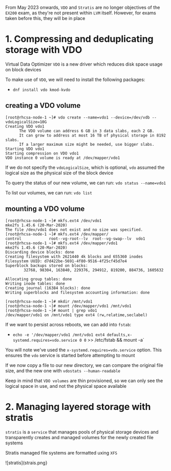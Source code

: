 From May 2023 onwards, `VDO` and `Stratis` are no longer objectives of the `EX200` exam, as they're not present within `LVM` itself. However, for exams taken before this, they will be in place

# 1. Compressing and deduplicating storage with VDO

Virtual Data Optimizer `VDO` is a new driver which reduces disk space usage on block devices

To make use of `VDO`, we will need to install the following packages:
* `dnf install vdo kmod-kvdo`

## creating a VDO volume

```
[root@rhcsa-node-1 ~]# vdo create --name=vdo1 --device=/dev/vdb --vdoLogicalSize=10G
Creating VDO vdo1                                                                   
      The VDO volume can address 6 GB in 3 data slabs, each 2 GB.                   
      It can grow to address at most 16 TB of physical storage in 8192 slabs.       
      If a larger maximum size might be needed, use bigger slabs.                   
Starting VDO vdo1                                                                   
Starting compression on VDO vdo1                                                    
VDO instance 0 volume is ready at /dev/mapper/vdo1                                  
```
If we do not specify the `vdoLogicalSize`, which is optional, `vdo` assumed the logical size as the physical size of the block device

To query the status of our new volume, we can run: `vdo status --name=vdo1`

To list our volumes, we can run: `vdo list`

## mounting a VDO volume
```
[root@rhcsa-node-1 ~]# mkfs.ext4 /dev/vdo1                           
mke2fs 1.45.6 (20-Mar-2020)                                          
The file /dev/vdo1 does not exist and no size was specified.         
[root@rhcsa-node-1 ~]# mkfs.ext4 /dev/mapper/                        
control            root--vg-root--lv  root--vg-swap--lv  vdo1        
[root@rhcsa-node-1 ~]# mkfs.ext4 /dev/mapper/vdo1                    
mke2fs 1.45.6 (20-Mar-2020)                                          
Discarding device blocks: done                                       
Creating filesystem with 2621440 4k blocks and 655360 inodes         
Filesystem UUID: d7d422be-5691-4f80-9516-4f25cf45d7e4                
Superblock backups stored on blocks:                                 
        32768, 98304, 163840, 229376, 294912, 819200, 884736, 1605632
                                                                     
Allocating group tables: done                                        
Writing inode tables: done                                           
Creating journal (16384 blocks): done                                
Writing superblocks and filesystem accounting information: done      
                                                                     
[root@rhcsa-node-1 ~]# mkdir /mnt/vdo1                               
[root@rhcsa-node-1 ~]# mount /dev/mapper/vdo1 /mnt/vdo1              
[root@rhcsa-node-1 ~]# mount | grep vdo1                             
/dev/mapper/vdo1 on /mnt/vdo1 type ext4 (rw,relatime,seclabel)       
```

If we want to persist across reboots, we can add into `fstab`:
* `echo -e '/dev/mapper/vdo1 /mnt/vdo1 ext4 defaults,x-systemd.requires=vdo.service 0 0` >> /etc/fstab && mount -a`

You will note we've used the `x-systemd.requires=vdo.service` option. This ensures the `vdo` service is started before attempting to mount

If we now copy a file to our new directory, we can compare the original file size, and the new one with `vdostats --human-readable`

Keep in mind that `VDO volumes` are thin provisioned, so we can only see the logical space in use, and not the physical space available

# 2. Managing layered storage with stratis

`stratis` is a `service` that manages pools of physical storage devices and transparently creates and managed volumes for the newly created file systems

Stratis managed file systems are formatted uxing `XFS`

![stratis](strais.png}

